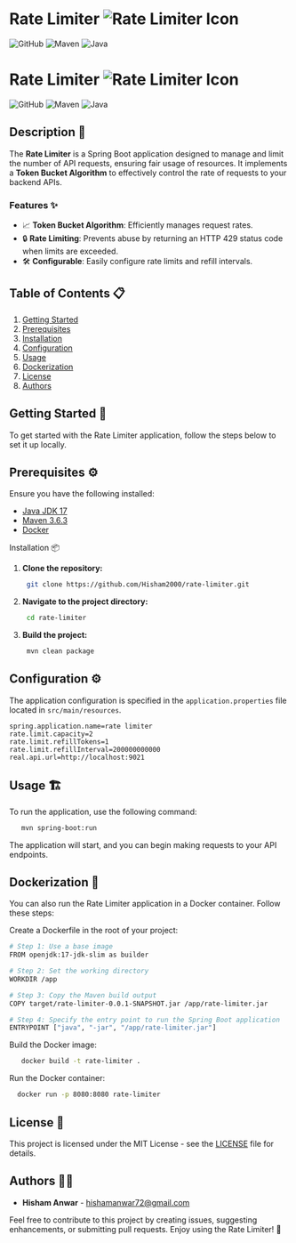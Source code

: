 # Rate Limiter ![Rate Limiter Icon](https://img.icons8.com/ios-filled/50/000000/rate-limiting.png)
![GitHub](https://img.shields.io/github/license/Hisham2000/rate-limiter) ![Maven](https://img.shields.io/badge/Maven-3.6.3-blue) ![Java](https://img.shields.io/badge/Java-17-orange)

# Rate Limiter ![Rate Limiter Icon](https://img.icons8.com/ios-filled/50/000000/rate-limiting.png)

![GitHub](https://img.shields.io/github/license/Hisham2000/rate-limiter) ![Maven](https://img.shields.io/badge/Maven-3.6.3-blue) ![Java](https://img.shields.io/badge/Java-17-orange)

## Description 📜

The **Rate Limiter** is a Spring Boot application designed to manage and limit the number of API requests, ensuring fair usage of resources. It implements a **Token Bucket Algorithm** to effectively control the rate of requests to your backend APIs.

### Features ✨

- 📈 **Token Bucket Algorithm**: Efficiently manages request rates.
- 🔒 **Rate Limiting**: Prevents abuse by returning an HTTP 429 status code when limits are exceeded.
- 🛠️ **Configurable**: Easily configure rate limits and refill intervals.

## Table of Contents 📋

1. [Getting Started](#getting-started)
2. [Prerequisites](#prerequisites)
3. [Installation](#installation)
4. [Configuration](#configuration)
5. [Usage](#usage)
6. [Dockerization](#dockerization)
7. [License](#license)
8. [Authors](#authors)

## Getting Started 🚀

To get started with the Rate Limiter application, follow the steps below to set it up locally.

## Prerequisites ⚙️

Ensure you have the following installed:

- [Java JDK 17](https://www.oracle.com/java/technologies/javase/jdk17-downloads.html)
- [Maven 3.6.3](https://maven.apache.org/download.cgi)
- [Docker](https://www.docker.com/get-started)

Installation 📦
1. **Clone the repository:**
   ```bash
    git clone https://github.com/Hisham2000/rate-limiter.git
   ```
2. **Navigate to the project directory:**
   ```bash
    cd rate-limiter
   ```
3. **Build the project:**
   ```bash
    mvn clean package
   ```

## Configuration ⚙️

The application configuration is specified in the `application.properties` file located in `src/main/resources`.

```properties
spring.application.name=rate limiter
rate.limit.capacity=2
rate.limit.refillTokens=1
rate.limit.refillInterval=200000000000
real.api.url=http://localhost:9021
```

## Usage 🏗️
To run the application, use the following command:
```bash
   mvn spring-boot:run
   ```
The application will start, and you can begin making requests to your API endpoints.
## Dockerization 🐳
You can also run the Rate Limiter application in a Docker container. Follow these steps:

Create a Dockerfile in the root of your project:

```bash
# Step 1: Use a base image
FROM openjdk:17-jdk-slim as builder

# Step 2: Set the working directory
WORKDIR /app

# Step 3: Copy the Maven build output
COPY target/rate-limiter-0.0.1-SNAPSHOT.jar /app/rate-limiter.jar

# Step 4: Specify the entry point to run the Spring Boot application
ENTRYPOINT ["java", "-jar", "/app/rate-limiter.jar"]
```


Build the Docker image:

```bash
   docker build -t rate-limiter .
```
Run the Docker container:

```bash
  docker run -p 8080:8080 rate-limiter
```
## License 📄

This project is licensed under the MIT License - see the [LICENSE](LICENSE) file for details.

## Authors 👨‍💻

- **Hisham Anwar** - [hishamanwar72@gmail.com](mailto:hishamanwar72@gmail.com)

Feel free to contribute to this project by creating issues, suggesting enhancements, or submitting pull requests. Enjoy using the Rate Limiter! 🎉
